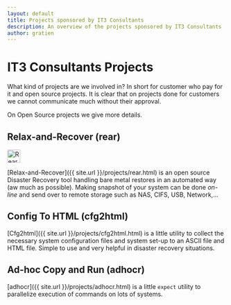 ```yaml
---
layout: default
title: Projects sponsored by IT3 Consultants
description: An overview of the projects sponsored by IT3 Consultants
author: gratien
---
```


# IT3 Consultants Projects

What kind of projects are we involved in? In short for customer who pay for it and open source projects. It is clear that on projects done for customers we cannot communicate much without their approval.

On Open Source projects we give more details.

## Relax-and-Recover (rear)

<img src="{{ site.url }}/images/logo/rear_logo_100.png" width="30" height="30" alt="Rear logo">

[Relax-and-Recover]({{ site.url }}/projects/rear.html) is an open source Disaster Recovery tool handling bare metal restores in an automated way (aw much as possible). Making snapshot of your system can be done *on-line* and send over to remote storage such as NAS, CIFS, USB, Network,...

## Config To HTML (cfg2html)

[Cfg2html]({{ site.url }}/projects/cfg2html.html) is a little utility to collect the necessary system configuration files and system set-up to an ASCII file and HTML file. Simple to use and very helpful in disaster recovery situations.

## Ad-hoc Copy and Run (adhocr)

[adhocr]({{ site.url }}/projects/adhocr.html) is a little `expect` utility to parallelize execution of commands on lots of systems.
